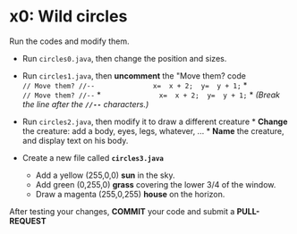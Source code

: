 # x0:  Wild circles

Run the codes and modify them.
 * Run `circles0.java`, then change the position and sizes.

 * Run `circles1.java`, then __uncomment__ the "Move them? code
`                         // Move them? //--`
`              x=  x + 2;  y=  y + 1;`
       * `                         // Move them? //--`
       * `              x=  x + 2;  y=  y + 1;`
            * _(Break the line after the __`//--`__ characters.)_

* Run `circles2.java`, then modify it to draw a different creature
      * __Change__ the creature:  add a body, eyes, legs, whatever, ...
      * __Name__ the creature, and display text on his body.
    
* Create a new file called __`circles3.java`__
    * Add a yellow (255,0,0) __sun__ in the sky.
    * Add green (0,255,0) __grass__ covering the lower 3/4 of the window.
    * Draw a magenta (255,0,255) __house__ on the horizon.

After testing your changes, __COMMIT__ your code and submit a __PULL-REQUEST__
